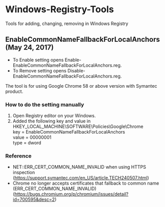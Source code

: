 # Windows-Registry-Tools
Tools for adding, changing, removing in Windows Registry 

## EnableCommonNameFallbackForLocalAnchors (May 24, 2017)

* To Enable setting opens Enable-EnableCommonNameFallbackForLocalAnchors.reg.
* To Remove setting opens Disable-EnableCommonNameFallbackForLocalAnchors.reg.

The tool is for using Google Chrome 58 or above version with Symantec product. 

### How to do the setting manually

1. Open Registry editor on your Windows.
2. Added the following key and value in HKEY_LOCAL_MACHINE\SOFTWARE\Policies\Google\Chrome  
key = EnableCommonNameFallbackForLocalAnchors  
value = 00000001  
type = dword  

### Reference

* NET::ERR_CERT_COMMON_NAME_INVALID when using HTTPS inspection (https://support.symantec.com/en_US/article.TECH240507.html)
* Chrome no longer accepts certificates that fallback to common name (ERR_CERT_COMMON_NAME_INVALID)	 (https://bugs.chromium.org/p/chromium/issues/detail?id=700595&desc=2)

